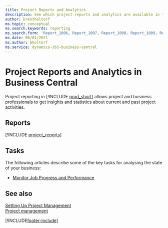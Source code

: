```yaml
---
title: Project Reports and Analytics
description: See which project reports and analytics are available in the standard version of Business Central so that you can keep track of your business.
author: brentholtorf
ms.topic: conceptual
ms.search.keywords: reporting
ms.search.form: 'Report_1006, Report_1007, Report_1008, Report_1009, Report_1010, Report_1011, Report_1012, Report_1013, Report_1014'
ms.date: 06/01/2021
ms.author: bholtorf
ms.service: dynamics-365-business-central
---
```

# Project Reports and Analytics in Business Central

Project reporting in [!INCLUDE [prod_short](includes/prod_short.md)] allows project and business professionals to get insights and statistics about current and past project activities.  

## Reports

[!INCLUDE [project_reports](includes/project-reports-include.md)]

## Tasks

The following articles describe some of the key tasks for analysing the state of your business:

* [Monitor Job Progress and Performance](projects-how-monitor-progress-performance.md)  


## See also

[Setting Up Project Management](projects-setup-projects.md)  
[Project management](projects-manage-projects.md)  

[!INCLUDE[footer-include](includes/footer-banner.md)]
